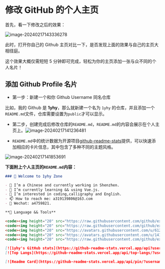 # 修改 GitHub 的个人主页

首先，看一下修改之后的效果：

![image-20240217143336278](https://yhyblog-2023-2-8.oss-cn-hangzhou.aliyuncs.com/md/2024/202402180025428.png)

此时，打开你自己的 Github 主页对比一下，是否发现上面的效果与自己的主页大相径庭。

这个效果大概仅需短短 5 分钟即可完成，轻松为你的主页添加一张与众不同的个人名片！

## 添加 Github Profile 名片

- 第一步：新建一个和你 Github Username 同名仓库

比如，我的 Github 是 **1yhy**，那么就新建一个名为 `1yhy` 的仓库，并且添加一个`README.md`文件，仓库需要设置为`public`才可以显示。

- 第二步，创建完成后修改仓库的`README.md`，`README.md`的内容会展示在个人主页上。![image-20240217141236481](https://yhyblog-2023-2-8.oss-cn-hangzhou.aliyuncs.com/md/2024/202402180025645.png)

- `README.md`中的统计数据为开源项目[github-readme-stats](https://github.com/anuraghazra/github-readme-stats)提供，可以快速添加相应的卡片信息，其中包含了多种不同的主题风格。

![image-20240217141853691](https://yhyblog-2023-2-8.oss-cn-hangzhou.aliyuncs.com/md/2024/202402180025591.png)

**下面附上个人主页的`README.md`内容：**

```markdown
### 👋 Welcome to 1yhy Zone

- 🔭 I’m a Chinese and currently working in Shenzhen.
- 🌱 I’m currently learning && using Vue.js.
- 👯 I’m interested in coding,calligraphy and English.
- 📫 How to reach me: a319139806@163.com
- 💬 Wechat: a4759821.

**🔧 Language && Tools**

<code><img height="20" src="https://raw.githubusercontent.com/github/explore/80688e429a7d4ef2fca1e82350fe8e3517d3494d/topics/javascript/javascript.png"></code>
<code><img height="20" src="https://raw.githubusercontent.com/github/explore/80688e429a7d4ef2fca1e82350fe8e3517d3494d/topics/typescript/typescript.png"></code>
<code><img height="20" src="https://avatars.githubusercontent.com/u/6128107?s=48&v=4"></code>
<code><img height="20" src="https://avatars.githubusercontent.com/u/14101776?s=48&v=4"></code>
<code><img height="20" src="https://raw.githubusercontent.com/github/explore/80688e429a7d4ef2fca1e82350fe8e3517d3494d/topics/nodejs/nodejs.png"></code>

[![1yhy's GitHub stats](https://github-readme-stats.vercel.app/api?username=1yhy&theme=buefy&show_icons=true)](https://github.com/1yhy)
[![Top Langs](https://github-readme-stats.vercel.app/api/top-langs/?username=1yhy&layout=compact)](https://github.com/1yhy/github-readme-stats)

[![Readme Card](https://github-readme-stats.vercel.app/api/pin/?username=1yhy&repo=docs-vitepress&theme=buefy)](https://github.com/1yhy/docs-vitepress)
```
